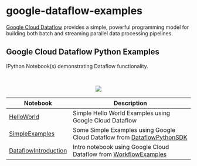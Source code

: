 # google-dataflow-examples

[Google Cloud Dataflow](https://cloud.google.com/dataflow/) provides a simple, powerful programming model for building both batch and streaming parallel data processing pipelines.


## Google Cloud Dataflow Python Examples

IPython Notebook(s) demonstrating Dataflow functionality.

<br/>
<p align="center">
  <img src="https://resources.atlasnet.eu/images/pages/google-cloud/cloud-dataflow.png">
</p>


| Notebook | Description |
|--------------------------------------------------------------------------------------------------------------|-------------------------------------------------------------------------------------------------------------------------------------------------------------------|
| [HelloWorld](http://nbviewer.jupyter.org/github/tuanvu216/google-dataflow-examples/blob/master/notebooks/HelloWorld.ipynb) | Simple Hello World Examples using Google Cloud Dataflow |
| [SimpleExamples](http://nbviewer.jupyter.org/github/tuanvu216/google-dataflow-examples/blob/master/notebooks/SimpleExamples.ipynb) | Some Simple Examples using Google Cloud Dataflow from [DataflowPythonSDK](https://github.com/GoogleCloudPlatform/DataflowPythonSDK)|
| [DataflowIntroduction](http://nbviewer.jupyter.org/github/tuanvu216/google-dataflow-examples/blob/master/notebooks/DataflowIntroduction.ipynb) | Intro notebook using Google Cloud Dataflow from [WorkflowExamples](https://github.com/silviulica/WorkflowExamples) |
